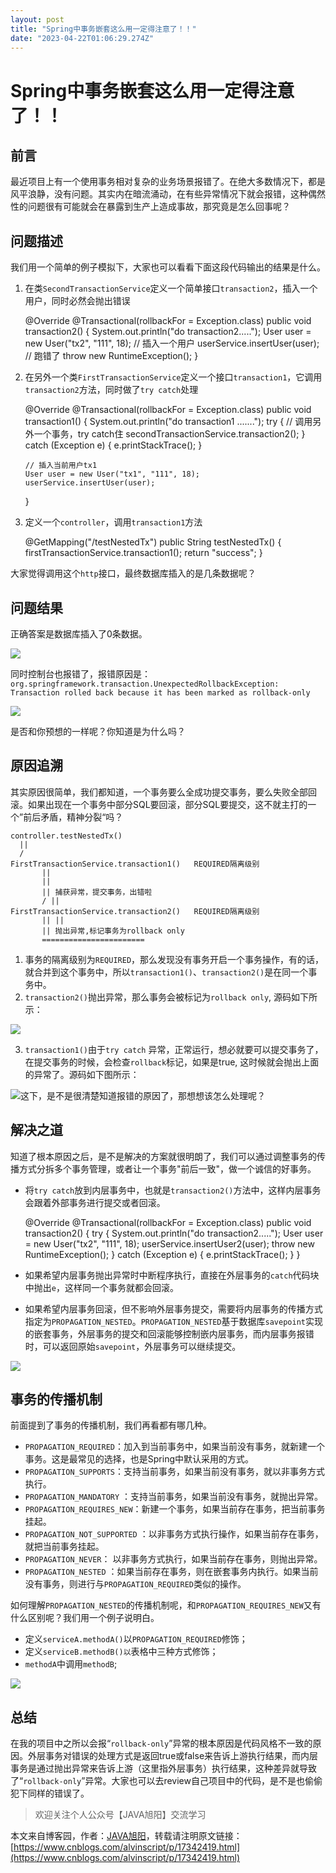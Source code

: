 ```yaml
---
layout: post
title: "Spring中事务嵌套这么用一定得注意了！！"
date: "2023-04-22T01:06:29.274Z"
---
```

Spring中事务嵌套这么用一定得注意了！！
======================

前言
--

最近项目上有一个使用事务相对复杂的业务场景报错了。在绝大多数情况下，都是风平浪静，没有问题。其实内在暗流涌动，在有些异常情况下就会报错，这种偶然性的问题很有可能就会在暴露到生产上造成事故，那究竟是怎么回事呢？

问题描述
----

我们用一个简单的例子模拟下，大家也可以看看下面这段代码输出的结果是什么。

1.  在类`SecondTransactionService`定义一个简单接口`transaction2`，插入一个用户，同时必然会抛出错误

    @Override
    @Transactional(rollbackFor = Exception.class)
    public void transaction2() {
        System.out.println("do transaction2.....");
        User user = new User("tx2", "111", 18);
        // 插入一个用户
        userService.insertUser(user);
        // 跑错了
        throw new RuntimeException();
    }
    

2.  在另外一个类`FirstTransactionService`定义一个接口`transaction1`，它调用`transaction2`方法，同时做了`try catch`处理

    @Override
    @Transactional(rollbackFor = Exception.class)
    public void transaction1() {
        System.out.println("do transaction1 .......");
        try {
            // 调用另外一个事务，try catch住
            secondTransactionService.transaction2();
        } catch (Exception e) {
            e.printStackTrace();
        }
    
        // 插入当前用户tx1
        User user = new User("tx1", "111", 18);
        userService.insertUser(user);
    }
    

3.  定义一个`controller`，调用`transaction1`方法

    @GetMapping("/testNestedTx")
    public String testNestedTx() {
        firstTransactionService.transaction1();
        return "success";
    }
    

大家觉得调用这个`http`接口，最终数据库插入的是几条数据呢？

问题结果
----

正确答案是数据库插入了0条数据。

![](https://p3-juejin.byteimg.com/tos-cn-i-k3u1fbpfcp/db004918d4934991bbdaf755dc0fabcf~tplv-k3u1fbpfcp-zoom-1.image)

同时控制台也报错了，报错原因是：`org.springframework.transaction.UnexpectedRollbackException: Transaction rolled back because it has been marked as rollback-only`

![](https://p3-juejin.byteimg.com/tos-cn-i-k3u1fbpfcp/9c7a7c2f5629433790cb0c562768aa61~tplv-k3u1fbpfcp-zoom-1.image)

是否和你预想的一样呢？你知道是为什么吗？

原因追溯
----

其实原因很简单，我们都知道，一个事务要么全成功提交事务，要么失败全部回滚。如果出现在一个事务中部分SQL要回滚，部分SQL要提交，这不就主打的一个”前后矛盾，精神分裂“吗？

    controller.testNestedTx() 
      || 
      / 
    FirstTransactionService.transaction1()   REQUIRED隔离级别
           || 
           || 
           || 捕获异常，提交事务，出错啦
           / || 
    FirstTransactionService.transaction2()   REQUIRED隔离级别
           || || 
           || 抛出异常,标记事务为rollback only
           =======================
    

1.  事务的隔离级别为`REQUIRED`，那么发现没有事务开启一个事务操作，有的话，就合并到这个事务中，所以`transaction1()`、`transaction2()`是在同一个事务中。
2.  `transaction2()`抛出异常，那么事务会被标记为`rollback only`, 源码如下所示：

![](https://p3-juejin.byteimg.com/tos-cn-i-k3u1fbpfcp/923a09b8d157439e8561422b419e7fd6~tplv-k3u1fbpfcp-zoom-1.image)

3.  `transaction1()`由于`try catch` 异常，正常运行，想必就要可以提交事务了，在提交事务的时候，会检查`rollback`标记，如果是true, 这时候就会抛出上面的异常了。源码如下图所示：

![](https://p3-juejin.byteimg.com/tos-cn-i-k3u1fbpfcp/dc14f35b542b4adb8700cbd991eea17a~tplv-k3u1fbpfcp-zoom-1.image)这下，是不是很清楚知道报错的原因了，那想想该怎么处理呢？

解决之道
----

知道了根本原因之后，是不是解决的方案就很明朗了，我们可以通过调整事务的传播方式分拆多个事务管理，或者让一个事务"前后一致"，做一个诚信的好事务。

*   将`try catch`放到内层事务中，也就是`transaction2()`方法中，这样内层事务会跟着外部事务进行提交或者回滚。

    @Override
        @Transactional(rollbackFor = Exception.class)
        public void transaction2() {
            try {
                System.out.println("do transaction2.....");
                User user = new User("tx2", "111", 18);
                userService.insertUser2(user);
                throw new RuntimeException();
            } catch (Exception e) {
                e.printStackTrace();
            }
        }
    

*   如果希望内层事务抛出异常时中断程序执行，直接在外层事务的`catch`代码块中抛出`e`，这样同一个事务就都会回滚。
*   如果希望内层事务回滚，但不影响外层事务提交，需要将内层事务的传播方式指定为`PROPAGATION_NESTED`。`PROPAGATION_NESTED`基于数据库`savepoint`实现的嵌套事务，外层事务的提交和回滚能够控制嵌内层事务，而内层事务报错时，可以返回原始`savepoint`，外层事务可以继续提交。

![](https://p3-juejin.byteimg.com/tos-cn-i-k3u1fbpfcp/307dcab332a04798adbf305e5a63a85f~tplv-k3u1fbpfcp-zoom-1.image)

事务的传播机制
-------

前面提到了事务的传播机制，我们再看都有哪几种。

*   `PROPAGATION_REQUIRED`：加入到当前事务中，如果当前没有事务，就新建一个事务。这是最常见的选择，也是Spring中默认采用的方式。
*   `PROPAGATION_SUPPORTS`：支持当前事务，如果当前没有事务，就以非事务方式执行。
*   `PROPAGATION_MANDATORY` ：支持当前事务，如果当前没有事务，就抛出异常。
*   `PROPAGATION_REQUIRES_NEW`：新建一个事务，如果当前存在事务，把当前事务挂起。
*   `PROPAGATION_NOT_SUPPORTED` ：以非事务方式执行操作，如果当前存在事务，就把当前事务挂起。
*   `PROPAGATION_NEVER`： 以非事务方式执行，如果当前存在事务，则抛出异常。
*   `PROPAGATION_NESTED` ：如果当前存在事务，则在嵌套事务内执行。如果当前没有事务，则进行与`PROPAGATION_REQUIRED`类似的操作。

如何理解`PROPAGATION_NESTED`的传播机制呢，和`PROPAGATION_REQUIRES_NEW`又有什么区别呢？我们用一个例子说明白。

*   定义`serviceA.methodA()`以`PROPAGATION_REQUIRED`修饰；
*   定义`serviceB.methodB()以`表格中三种方式修饰；
*   `methodA`中调用`methodB`;

![](https://p3-juejin.byteimg.com/tos-cn-i-k3u1fbpfcp/f41c4164066d4d1eb5c1e2ba4b307a91~tplv-k3u1fbpfcp-zoom-1.image)

总结
--

在我的项目中之所以会报“`rollback-only`”异常的根本原因是代码风格不一致的原因。外层事务对错误的处理方式是返回true或false来告诉上游执行结果，而内层事务是通过抛出异常来告诉上游（这里指外层事务）执行结果，这种差异就导致了“`rollback-only`”异常。大家也可以去review自己项目中的代码，是不是也偷偷犯下同样的错误了。

> 欢迎关注个人公众号【JAVA旭阳】交流学习

本文来自博客园，作者：[JAVA旭阳](https://www.cnblogs.com/alvinscript/)，转载请注明原文链接：[https://www.cnblogs.com/alvinscript/p/17342419.html](https://www.cnblogs.com/alvinscript/p/17342419.html)